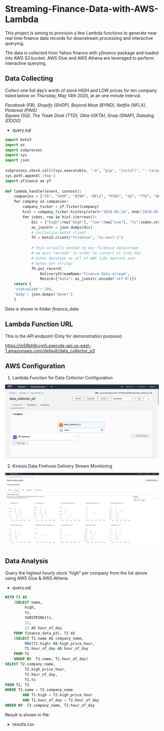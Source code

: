 # Streaming-Finance-Data-with-AWS-Lambda
   
This project is aiming to provision a few Lambda functions to generate near real time finance data records for downstream   processing and interactive querying. 

The data is collected from Yahoo finance with *yfinance* package and loaded into AWS S3 bucket. AWS Glue and AWS Athena are leveraged to perform interactive querying.  

## Data Collecting  

Collect one full day’s worth of stock HIGH and LOW prices for ten company listed below on Thursday, May 14th 2020, at an one minute interval.  

*Facebook (FB), Shopify (SHOP), Beyond Meat (BYND), Netflix (NFLX), Pinterest (PINS)*  
*Square (SQ), The Trade Desk (TTD), Okta (OKTA), Snap (SNAP), Datadog (DDOG)*

* query.sql
```Python
import boto3
import os
import subprocess
import sys
import json

subprocess.check_call([sys.executable, "-m", "pip", "install", "--target", "/tmp", 'yfinance'])
sys.path.append('/tmp')
import yfinance as yf

def lambda_handler(event, context):
    companies = ["FB", "SHOP", "BYND", "NFLX", "PINS", "SQ", "TTD", "OKTA", "SNAP", "DDOG"]
    for company in companies:
        company_ticker = yf.Ticker(company)
        hist = company_ticker.history(start="2020-05-14", end="2020-05-15", interval = "1m")
        for index, row in hist.iterrows():
            dic = {"high":row["High"], "low":row["Low"], "ts":index.strftime('%Y-%m-%d %X'), "name":company}
            as_jsonstr = json.dumps(dic)
            # initialize boto3 client
            fh = boto3.client("firehose", "us-east-1")
            
            # this actually pushed to our firehose datastream
            # we must "encode" in order to convert it into the
            # bytes datatype as all of AWS libs operate over
            # bytes not strings
            fh.put_record(
                DeliveryStreamName="finance-data-stream", 
                Record={"Data": as_jsonstr.encode('utf-8')})
    return {
    'statusCode': 200,
    'body': json.dumps('Done!')
    }
```
Data is shown in folder *finance_data*


## Lambda Function URL
This is the API endpoint (Only for demonstration purpose):  

https://m59bh6cym5.execute-api.us-east-1.amazonaws.com/default/data_collector_p3

## AWS Configuration

1) Lambda Function for Data Collector Configuration 

![AppendixA_Lambda_Collector_Config](https://github.com/Youran-Zhu/Streaming-Finance-Data-with-AWS-Lambda/blob/master/AppendixA_Lambda_Collector_Config.png)

2) Kinesis Data Firehose Delivery Stream Monitoring

![AppendixB_Kinesis_Monitor](https://github.com/Youran-Zhu/Streaming-Finance-Data-with-AWS-Lambda/blob/master/AppendixB_Kinesis_Monitor.png)

## Data Analysis


Query the highest hourly stock “high” per company from the list above using AWS Glue & AWS Athena.

* query.sql
```SQL
WITH T1 AS 
    (SELECT name,
         high,
         ts,
         SUBSTRING(ts,
         12,
         2) AS hour_of_day
    FROM finance_data_p3), T2 AS 
    (SELECT T1.name AS company_name,
         MAX(T1.high) AS high_price_hour,
         T1.hour_of_day AS hour_of_day
    FROM T1
    GROUP BY  T1.name, T1.hour_of_day)
SELECT T2.company_name,
         T2.high_price_hour,
         T2.hour_of_day,
         T1.ts
FROM T1, T2
WHERE T1.name = T2.company_name
        AND T1.high = T2.high_price_hour
        AND T1.hour_of_day = T2.hour_of_day
ORDER BY  T2.company_name, T2.hour_of_day 
```
Result is shown in file:
* results.csv



